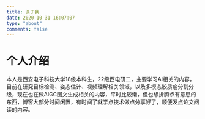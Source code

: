 ```yaml
---
title: 关于我
date: 2020-10-31 16:07:07
type: "about"
comments: false
---
```


# 个人介绍

本人是西安电子科技大学18级本科生，22级西电研二，主要学习AI相关的内容，目前在研究目标检测、姿态估计、视频理解相关领域，以及多模态胶质瘤分割分级，现在也在做AIGC图文生成相关的内容，平时比较懒，但也想折腾点有意思的东西，博客大部分时间闲置，有时间了就学点技术做点分享好了，顺便发点论文阅读的内容。

